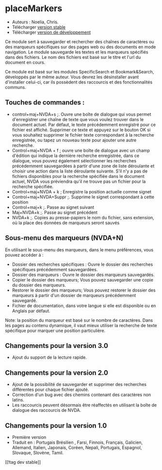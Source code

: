 # placeMarkers #

* Auteurs : Noelia, Chris.
* Télécharger [version stable][1]
* Télécharger [version de développement][2]

Ce module sert à sauvegarder et rechercher des chaînes de caractères ou des
marqueurs spécifiques sur des pages web ou des documents en mode
navigation. Le module sauvegarde les textes et les marqueurs spécifiés dans
des fichiers. Le nom des fichiers est basé sur le titre et l'url du document
en cours.

Ce module est basé sur les modules SpecificSearch et Bookmark&Search,
développés par le même auteur. Vous devrez les désinstaller avant
d'installer celui-ci, car ils possèdent des raccourcis et des
fonctionnalités communs.

## Touches de commandes : ##

*	control+maj+NVDA+s ;. Ouvre une boîte de dialogue qui vous permet d'enregistrer une chaîne de texte que vous voulez trouver dans le document actuel. Par défaut, le texte précédemment enregistré pour ce fichier est affiché. Supprimer ce texte et appuyez sur le bouton OK si vous souhaitez supprimer le fichier texte correspondant à la recherche enregistrée, ou tapez un nouveau texte pour ajouter une autre recherche.
*	Control+maj+NVDA + f ; ouvre une boîte de dialogue avec un champ d'édition qui indique la dernière recherche enregistrée, dans ce dialogue, vous pouvez également sélectionner les recherches précédemment sauvegardées à partir d'une zone de liste déroulante et choisir une action dans la liste déroulante suivante. S'il n'y a pas de fichiers disponibles pour la recherche spécifiée dans le document actuel, NVDA vous préviendra qu'il ne trouve pas un fichier pour la recherche spécifiée.
*	Control+maj+NVDA + k ; Enregistre la position actuelle comme signet
*	Control+maj+NVDA+Suppr ;. Supprime le signet correspondant à cette position
*	Control+maj+k ;. Passe au signet suivant
*	Maj+NVDA+k ;. Passe au signet précédent
*	NVDA+k ;. Copies au presse-papiers le nom du fichier, sans extension, où la place des données de marqueurs seront sauvés

## Sous-menu des marqueurs (NVDA+N) ##


En utilisant le sous-menu des marqueurs, dans le menu préférences, vous
pouvez accéder à :

*	Dossier des recherches spécifiques : Ouvre le dossier des recherches
  spécifiques précédemment sauvegardées.
*	Dossier des marqueurs : Ouvre le dossier des marqueurs sauvegardés.
*	Copier le dossier des marqueurs; Vous pouvez sauvegarder une copie du
  dossier des marqueurs.
*	Restorer le dossier des marqueurs; Vous pouvez restorer le dossier des
  marqueurs à partir d'un dossier de marqueurs précédemment sauvegardé.
*	Fichier de documentation, dans votre langue si elle est disponible ou en
  Anglais par défaut.

Note: la position du marqueur est basé sur le nombre de caractères. Dans les
pages au contenu dynamique, il vaut mieux utiliser la recherche de texte
spécifique pour marquer une position particulière.


## Changements pour la version 3.0 ##
* Ajout du support de la lecture rapide.

## Changements pour la version 2.0 ##
* Ajout de la possibilité de sauvegarder et supprimer des recherches
  différentes pour chaque fichier ajouté.
* Correction d'un bug avec des chemins contenant des caractères non latins.
* Les raccourcis peuvent désormais être réaffectés en utilisant la boîte de
  dialogue des raccourcis de NVDA.


## Changements pour la version 1.0 ##
* Première version
* Traduit en : Portugais Brésilien , Farsi, Finnois, Français, Galicien,
  Allemand, Italien, Japonais, Coréen, Nepali, Portugais, Espagnol,
  Slovaque, Slovène, Tamil.

[[!tag dev stable]]

[1]: http://addons.nvda-project.org/files/get.php?file=pm

[2]: http://addons.nvda-project.org/files/get.php?file=pm-dev
